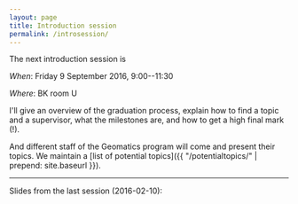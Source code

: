 ```yaml
---
layout: page
title: Introduction session
permalink: /introsession/
---
```


The next introduction session is 

_When_: Friday 9 September 2016, 9:00--11:30

_Where_: BK room U

I'll give an overview of the graduation process, explain how to find a
topic and a supervisor, what the milestones are, and how to get a high
final mark (!).

And different staff of the Geomatics program will come and present their topics.
We maintain a [list of potential topics]({{ "/potentialtopics/" | prepend: site.baseurl }}).


- - -

Slides from the last session (2016-02-10):

<script async class="speakerdeck-embed" data-id="d2cf8d85a18d492fafde5522a2edfeeb" data-ratio="1.33333333333333" src="//speakerdeck.com/assets/embed.js"></script>


